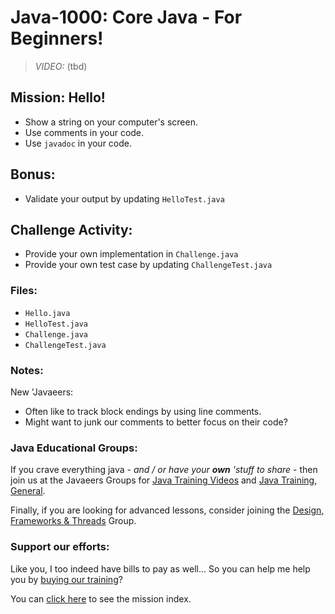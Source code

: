 # Java-1000: Core Java - For Beginners!

> _VIDEO:_ (tbd)

## Mission: Hello!
* Show a string on your computer's screen.
* Use comments in your code.
* Use `javadoc` in your code.

## Bonus:
* Validate your output by updating `HelloTest.java`

## Challenge Activity:
- Provide your own implementation in `Challenge.java`
- Provide your own test case by updating `ChallengeTest.java`

### Files:
* `Hello.java`
* `HelloTest.java`
* `Challenge.java`
* `ChallengeTest.java`

### Notes:
New 'Javaeers: 
- Often like to track block endings by using line comments.
- Might want to junk our comments to better focus on their code?

### Java Educational Groups:
If you crave everything java - _and / or have your **own**
'stuff to share_ - then join us at the
Javaeers Groups for [Java Training Videos](https://www.facebook.com/JavaVideos9000/)
and [Java Training, General](https://www.facebook.com/groups/javatraining9000/).

Finally, if you are looking for advanced lessons, consider joining the
[Design, Frameworks & Threads](https://www.facebook.com/Java-Design-Frameworks-Thread-Video-Training-670850766419490)
Group.

### Support our efforts:
Like you, I too indeed have bills to pay as well... So you can help me help you
by [buying our training](https://www.udemy.com/course/how-to-java)?

You can [click here](../../../../MISSIONS.md) to see the mission index.
